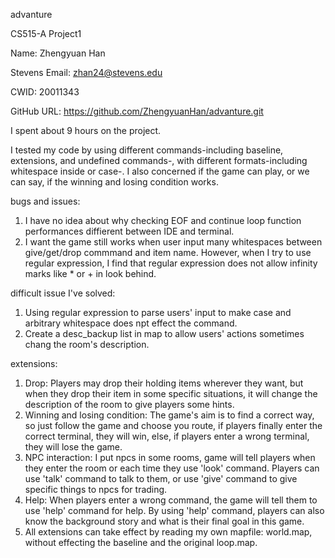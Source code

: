 advanture

CS515-A Project1

Name: Zhengyuan Han

Stevens Email: zhan24@stevens.edu

CWID: 20011343

GitHub URL: https://github.com/ZhengyuanHan/advanture.git

I spent about 9 hours on the project.

I tested my code by using different commands-including baseline, extensions, and undefined commands-, with different formats-including whitespace inside or case-. I also concerned if the game can play, or we can say, if the winning and losing condition works.

bugs and issues:

1. I have no idea about why checking EOF and continue loop function performances diffierent between IDE and terminal.
2. I want the game still works when user input many whitespaces between give/get/drop commmand and item name. However, when I try to use regular expression, I find that regular expression does not allow infinity marks like * or + in look behind.

difficult issue I've solved:

1. Using regular expression to parse users' input to make case and arbitrary whitespace does npt effect the command.
2. Create a desc_backup list in map to allow users' actions sometimes chang the room's description.

extensions:

1. Drop: Players may drop their holding items wherever they want, but when they drop their item in some specific situations, it will change the description of the room to give players some hints.
2. Winning and losing condition: The game's aim is to find a correct way, so just follow the game and choose you route, if players finally enter the correct terminal, they will win, else, if players enter a wrong terminal, they will lose the game.
3. NPC interaction: I put npcs in some rooms, game will tell players when they enter the room or each time they use 'look' command. Players can use 'talk' command to talk to them, or use 'give' command to give specific things to npcs for trading.
4. Help: When players enter a wrong command, the game will tell them to use 'help' command for help. By using 'help' command, players can also know the background story and what is their final goal in this game.
5. All extensions can take effect by reading my own mapfile: world.map, without effecting the baseline and the original loop.map.
